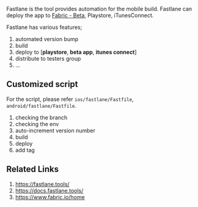 Fastlane is the tool provides automation for the mobile build.
Fastlane can deploy the app to [Fabric - Beta](https://www.fabric.io/home), Playstore, iTunesConnect. 

Fastlane has various features; 

1. automated version bump
2. build 
3. deploy to [**playstore**, **beta app**, **itunes connect**]
4. distribute to testers group
5. ...

## Customized script

For the script, please refer ``ios/fastlane/Fastfile``, ``android/fastlane/Fastfile``.

1. checking the branch
2. checking the env
3. auto-increment version number
4. build
5. deploy
6. add tag

## Related Links

1. https://fastlane.tools/
2. https://docs.fastlane.tools/
3. https://www.fabric.io/home